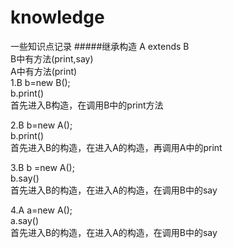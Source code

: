 # knowledge
一些知识点记录
#####继承构造
A extends B<br/>
B中有方法(print,say)<br/>
A中有方法(print)<br/>
1.B b=new B();<br/>
b.print()<br/>
首先进入B构造，在调用B中的print方法<br/>

2.B b=new A();<br/>
b.print()<br/>
首先进入B的构造，在进入A的构造，再调用A中的print<br/>

3.B b =new A();<br/>
b.say()<br/>
首先进入B的构造，在进入A的构造，在调用B中的say<br/>

4.A a=new A();<br/>
a.say()<br/>
首先进入B的构造，在进入A的构造，在调用B中的say<br/>

